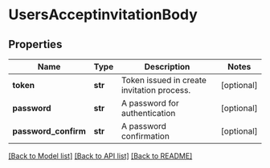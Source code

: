 # UsersAcceptinvitationBody

## Properties
Name | Type | Description | Notes
------------ | ------------- | ------------- | -------------
**token** | **str** | Token issued in create invitation process. | [optional] 
**password** | **str** | A password for authentication | [optional] 
**password_confirm** | **str** | A password confirmation | [optional] 

[[Back to Model list]](../README.md#documentation-for-models) [[Back to API list]](../README.md#documentation-for-api-endpoints) [[Back to README]](../README.md)

